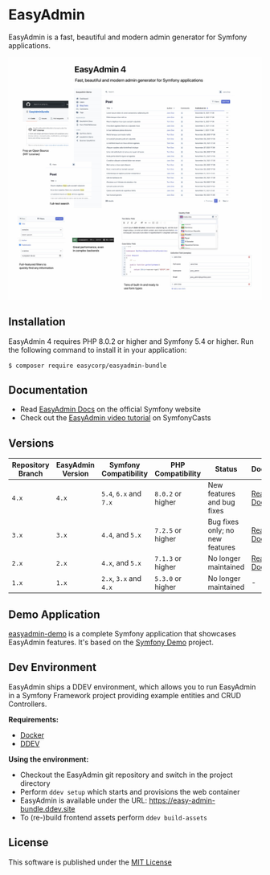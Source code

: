 EasyAdmin
=========

EasyAdmin is a fast, beautiful and modern admin generator for Symfony applications.

![EasyAdmin, a fast, beautiful and modern admin generator for Symfony applications](/doc/images/easyadmin-promo.jpg)

Installation
------------

EasyAdmin 4 requires PHP 8.0.2 or higher and Symfony 5.4 or higher. Run the
following command to install it in your application:

```
$ composer require easycorp/easyadmin-bundle
```

Documentation
-------------

  * Read [EasyAdmin Docs][1] on the official Symfony website
  * Check out the [EasyAdmin video tutorial][2] on SymfonyCasts

Versions
--------

| Repository Branch | EasyAdmin Version | Symfony Compatibility  | PHP Compatibility | Status               | Docs
| ----------------- | ----------------- | ---------------------- | ----------------- | -------------------- | ---
| `4.x`             | `4.x`             | `5.4`, `6.x` and `7.x` | `8.0.2` or higher | New features and bug fixes | [Read Docs](https://symfony.com/bundles/EasyAdminBundle/4.x/index.html)
| `3.x`             | `3.x`             | `4.4`, and `5.x`       | `7.2.5` or higher | Bug fixes only; no new features | [Read Docs](https://symfony.com/bundles/EasyAdminBundle/3.x/index.html)
| `2.x`             | `2.x`             | `4.x`, and `5.x`       | `7.1.3` or higher | No longer maintained | [Read Docs](https://symfony.com/bundles/EasyAdminBundle/2.x/index.html)
| `1.x`             | `1.x`             | `2.x`, `3.x` and `4.x` | `5.3.0` or higher | No longer maintained | -

Demo Application
----------------

[easyadmin-demo](https://github.com/EasyCorp/easyadmin-demo) is a complete
Symfony application that showcases EasyAdmin features. It's based on the
[Symfony Demo](https://github.com/symfony/demo) project.

Dev Environment
---------------

EasyAdmin ships a DDEV environment, which allows you to run EasyAdmin in a Symfony Framework project
providing example entities and CRUD Controllers. 

**Requirements:**

  * [Docker](https://www.docker.com/get-started/)
  * [DDEV](https://ddev.com/get-started/)

**Using the environment:**

  * Checkout the EasyAdmin git repository and switch in the project directory
  * Perform `ddev setup` which starts and provisions the web container
  * EasyAdmin is available under the URL: https://easy-admin-bundle.ddev.site
  * To (re-)build frontend assets perform `ddev build-assets`

License
-------

This software is published under the [MIT License](LICENSE.md)

[1]: https://symfony.com/doc/4.x/bundles/EasyAdminBundle/index.html
[2]: https://symfonycasts.com/screencast/easyadminbundle
